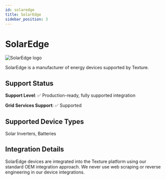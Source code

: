 ```yaml
---
id: solaredge
title: SolarEdge
sidebar_position: 3
---
```


# SolarEdge

<div style={{ textAlign: 'center', margin: '20px 0' }}>
  <img 
    src="https://device.cms.texture.energy/logo/SolarEdge%20Vector%20Icon.svg" 
    alt="SolarEdge logo" 
    style={{ maxWidth: '200px', maxHeight: '150px' }}
  />
</div>

SolarEdge is a manufacturer of energy devices supported by Texture.



## Support Status

**Support Level**: ✅ Production-ready, fully supported integration

**Grid Services Support**: ✅ Supported

## Supported Device Types

Solar Inverters, Batteries

## Integration Details

SolarEdge devices are integrated into the Texture platform using our standard OEM integration approach. We never use web scraping or reverse engineering in our device integrations.

